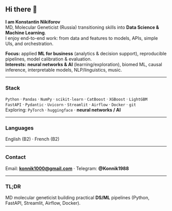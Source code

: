 ## Hi there 👋

**I am Konstantin Nikiforov**  
MD, Molecular Geneticist (Russia) transitioning skills into **Data Science & Machine Learning**.  
I enjoy end-to-end work: from data and features to models, APIs, simple UIs, and orchestration.

**Focus:** applied **ML for business** (analytics & decision support), reproducible pipelines, model calibration & evaluation.  
**Interests:** **neural networks & AI** (learning/exploration), biomed ML, causal inference, interpretable models, NLP/linguistics, music.

---

### Stack
`Python` · `Pandas` · `NumPy` · `scikit-learn` · `CatBoost` · `XGBoost` · `LightGBM`  
`FastAPI` · `Pydantic` · `Uvicorn` · `Streamlit` · `Airflow` · `Docker` · `git`  
Exploring: `PyTorch` · `huggingface` · **neural networks / AI**

---

### Languages
English (B2) · French (B2)

---

### Contact
Email: **konnik1000@gmail.com** · Telegram: **@Konnik1988**

---

### TL;DR
MD molecular geneticist building practical **DS/ML** pipelines (Python, FastAPI, Streamlit, Airflow, Docker).


